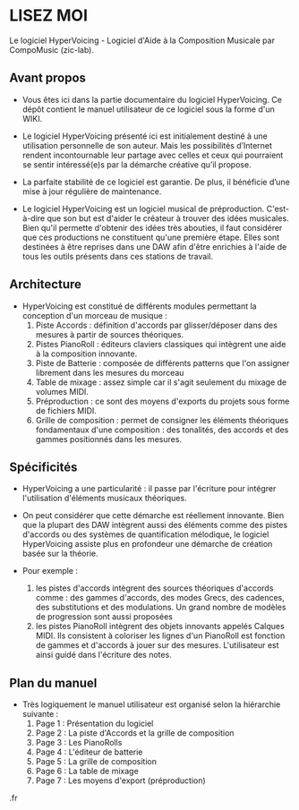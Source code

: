 # LISEZ MOI

Le logiciel HyperVoicing - Logiciel d'Aide à la Composition Musicale par CompoMusic (zic-lab).

## Avant propos
- Vous êtes ici dans la partie documentaire du logiciel HyperVoicing. Ce dépôt contient le manuel utilisateur de ce logiciel sous la forme d'un WIKI.

- Le logiciel HyperVoicing présenté ici est initialement destiné à une utilisation personnelle de son auteur. Mais les possibilités d’Internet rendent incontournable leur partage avec celles et ceux qui pourraient se sentir intéressé(e)s par la démarche créative qu’il propose.

- La parfaite stabilité de ce logiciel est garantie. De plus, il bénéficie d’une mise à jour régulière de maintenance.
  
- Le logiciel HyperVoicing est un logiciel musical de préproduction. C'est-à-dire que son but est d'aider le créateur à trouver des idées musicales. Bien qu'il permette d'obtenir des idées très abouties, il faut considérer que ces productions ne constituent qu'une première étape. Elles sont destinées à être reprises dans une DAW afin d'être enrichies à l'aide de tous les outils présents dans ces stations de travail.

  
## Architecture
- HyperVoicing est constitué de différents modules permettant la conception d'un morceau de musique :
  1. Piste Accords : définition d'accords par glisser/déposer dans des mesures à partir de sources théoriques.
  2. Pistes PianoRoll : éditeurs claviers classiques qui intègrent une aide à la composition innovante.
  3. Piste de Batterie : composée de différents patterns que l'on assigner librement dans les mesures du morceau
  4. Table de mixage : assez simple car il s'agit seulement du mixage de volumes MIDI.
  5. Préproduction : ce sont des moyens d'exports du projets sous forme de fichiers MIDI.
  6. Grille de composition : permet de consigner les éléments théoriques fondamentaux d'une composition : des tonalités, des accords et des gammes positionnés dans les mesures.

## Spécificités
- HyperVoicing a une particularité  : il passe par l'écriture pour intégrer l'utilisation d'éléments musicaux théoriques.
  
- On peut considérer que cette démarche est réellement innovante. Bien que la plupart des DAW intègrent aussi des éléments comme des pistes d'accords ou des systèmes de quantification mélodique, le logiciel HyperVoicing assiste plus en profondeur une démarche de création basée sur la théorie.
  
- Pour exemple :
  1. les pistes d'accords intègrent des sources théoriques d'accords comme : des gammes d'accords, des modes Grecs, des cadences, des substitutions et des modulations. Un grand nombre de modèles de progression sont aussi proposées
  2. les pistes PianoRoll intègrent des objets innovants appelés Calques MIDI. Ils consistent à coloriser les lignes d'un PianoRoll est fonction de gammes et d'accords à jouer sur des mesures. L'utilisateur est ainsi guidé dans l'écriture des notes.
     
## Plan du manuel
  - Très logiquement le manuel utilisateur est organisé selon la hiérarchie suivante :
    1. Page 1 : Présentation du logiciel
    2. Page 2 : La piste d'Accords et la grille de composition
    3. Page 3 : Les PianoRolls
    4. Page 4 : L'éditeur de batterie
    5. Page 5 : La grille de composition
    6. Page 6 : La table de mixage
    7. Page 7 : Les moyens d'export (préproduction)
  




.fr

